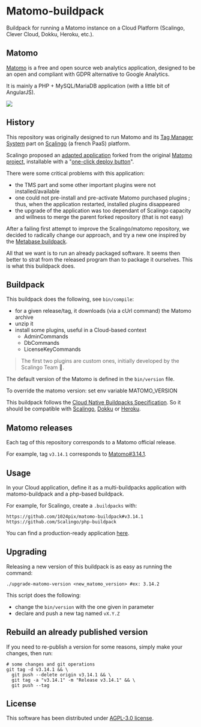 # Matomo-buildpack

Buildpack for running a Matomo instance on a Cloud Platform (Scalingo, Clever Cloud, Dokku, Heroku, etc.).

## Matomo

[Matomo](https://matomo.org) is a free and open source web analytics application, designed to be an open and compliant with GDPR alternative to Google Analytics.

It is mainly a PHP + MySQL/MariaDB application (with a little bit of AngularJS).

![](docs/screenshot.webp)

## History

This repository was originally designed to run Matomo and its [Tag Manager System](https://matomo.org/docs/tag-manager/) part on [Scalingo](https://scalingo.com) (a french PaaS) platform.

Scalingo proposed an [adapted application](https://github.com/Scalingo/matomo) forked from the original [Matomo project](https://github.com/matomo-org/matomo), installable with a "[one-click deploy button](https://scalingo.com/blog/one-click-deploy-everything-on-scalingo)".

There were some critical problems with this application:
- the TMS part and some other important plugins were not installed/available
- one could not pre-install and pre-activate Matomo purchased plugins ; thus, when the application restarted, installed plugins disappeared
- the upgrade of the application was too dependant of Scalingo capacity and willness to merge the parent forked repository (that is not easy)

After a failing first attempt to improve the Scalingo/matomo repository, we decided to radically change our approach, and try a new one inspired by the [Metabase buildpack](https://github.com/metabase/metabase-buildpack).

All that we want is to run an already packaged software. It seems then better to strat from the released program than to package it ourselves. This is what this buildpack does.

## Buildpack

This buildpack does the following, see `bin/compile`:
- for a given release/tag, it downloads (via a cUrl command) the Matomo archive
- unzip it
- install some plugins, useful in a Cloud-based context
    - AdminCommands
    - DbCommands
    - LicenseKeyCommands

> The first two plugins are custom ones, initially developed by the Scalingo Team 💪.

The default version of the Matomo is defined in the `bin/version` file.

To override the matomo version: set env variable MATOMO_VERSION

This buildpack follows the [Cloud Native Buildpacks Specification](https://github.com/buildpacks/spec). So it should be compatible with [Scalingo](https://doc.scalingo.com/platform/deployment/buildpacks/custom), [Dokku](http://dokku.viewdocs.io/dokku~v0.5.0/deployment/buildpacks/) or [Heroku](https://devcenter.heroku.com/articles/buildpacks).

## Matomo releases

Each tag of this repository corresponds to a Matomo official release.

For example, tag `v3.14.1` corresponds to [Matomo#3.14.1](https://builds.matomo.org/matomo-3.14.1.zip).

## Usage

In your Cloud application, define it as a multi-buildpacks application with matomo-buildpack and a php-based buildpack.

For example, for Scalingo, create a `.buildpacks` with:

```shell script
https://github.com/1024pix/matomo-buildpack#v3.14.1
https://github.com/Scalingo/php-buildpack
```

You can find a production-ready application [here](https://github.com/1024pix/matomo-scalingo-deploy).

## Upgrading

Releasing a new version of this buildpack is as easy as running the command:

```shell script
./upgrade-matomo-version <new_matomo_version> #ex: 3.14.2
```

This script does the following:
- change the `bin/version` with the one given in parameter
- declare and push a new tag named `vX.Y.Z`

## Rebuild an already published version

If you need to re-publish a version for some reasons, simply make your changes, then run:

```shell script
# some changes and git operations
git tag -d v3.14.1 && \
  git push --delete origin v3.14.1 && \
  git tag -a "v3.14.1" -m "Release v3.14.1" && \
  git push --tag
```

## License

This software has been distributed under [AGPL-3.0 license](https://choosealicense.com/licenses/agpl-3.0/).
